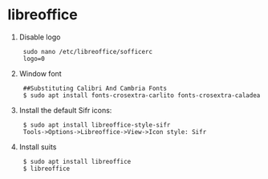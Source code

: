 libreoffice
===========

1. Disable logo

        sudo nano /etc/libreoffice/sofficerc
        logo=0

2. Window font

        ##Substituting Calibri And Cambria Fonts
        $ sudo apt install fonts-crosextra-carlito fonts-crosextra-caladea
    
3. Install the default Sifr icons:

        $ sudo apt install libreoffice-style-sifr
        Tools->Options->Libreoffice->View->Icon style: Sifr

4. Install suits

        $ sudo apt install libreoffice
        $ libreoffice
